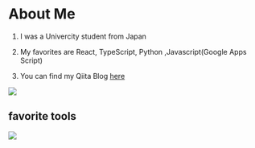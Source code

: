 # About Me

1. I was a Univercity student from Japan

2. My favorites are React, TypeScript, Python ,Javascript(Google Apps Script)

3. You can find my Qiita Blog [here](https://qiita.com/harumaru870)

![](https://github-readme-stats.vercel.app/api/top-langs?username=harumaru870&show_icons=true&locale=en&layout=compact)

## favorite tools

<img src="https://skillicons.dev/icons?i=html,css,js,typescript,python,react,aws,ae,figma,ai,vercel,ps,vscode" /> <br /><br />
